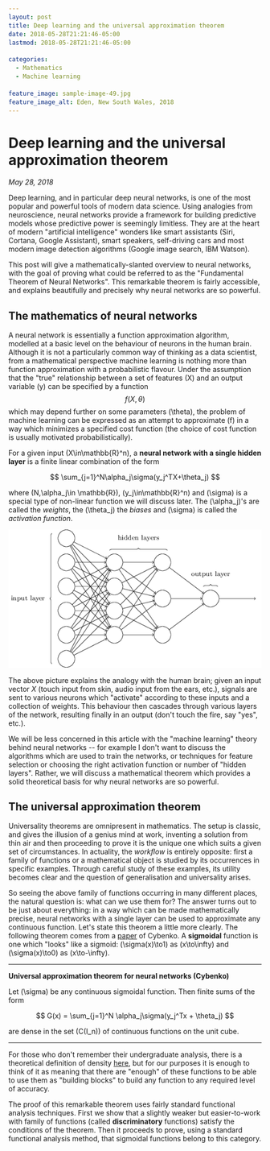 ```yaml
---
layout: post
title: Deep learning and the universal approximation theorem
date: 2018-05-28T21:21:46-05:00
lastmod: 2018-05-28T21:21:46-05:00

categories:
  - Mathematics
  - Machine learning

feature_image: sample-image-49.jpg
feature_image_alt: Eden, New South Wales, 2018
---
```


# Deep learning and the universal approximation theorem

*May 28, 2018*



Deep learning, and in particular deep neural networks, is one of the most popular and 
powerful tools of modern data science. Using analogies from neuroscience, neural networks
provide a framework for building predictive models whose predictive power is seemingly 
limitless. They are at the heart of modern "artificial intelligence" wonders like smart 
assistants (Siri, Cortana, Google Assistant), smart speakers, self-driving cars and most 
modern image detection algorithms (Google image search, IBM Watson). 

This post will give a mathematically-slanted overview to neural networks, with the goal
of proving what could be referred to as the "Fundamental Theorem of Neural Networks". This
remarkable theorem is fairly accessible, and explains beautifully and precisely why neural 
networks are so powerful. 

## The mathematics of neural networks

A neural network is essentially a function approximation algorithm, modelled at a basic level
on the behaviour of neurons in the human brain. Although it is not a particularly common 
way of thinking as a data scientist, from a mathematical perspective machine learning 
is nothing more than function approximation with a probabilistic flavour. Under the assumption 
that the "true" relationship between a set of features \(X\) and an output variable \(y\) can be specified
by a function $$f(X, \theta)$$ which may depend further on some parameters \(\theta\), the problem
of machine learning can be expressed as an attempt to approximate \(f\) in a way which minimizes
a specified cost function (the choice of cost function is usually motivated probabilistically). 

For a given input \(X\in\mathbb{R}^n\), a **neural network with a single hidden layer** is a finite linear combination of the form

$$
\sum_{j=1}^N\alpha_j\sigma(y_j^TX+\theta_j)
$$

where \(N,\alpha_j\in \mathbb{R}\), \(y_j\in\mathbb{R}^n\) and \(\sigma\) is a special type of non-linear function we will discuss later. The \(\alpha_j\)'s are called the *weights*, the \(\theta_j\) the *biases* and \(\sigma\) is called the *activation function*. 

![Neural network](https://github.com/clintonboys/clintonboys.github.io/blob/master/_posts/nn.png?raw=true)

The above picture explains the analogy with the human brain; given an input vector $X$ (touch input from skin, audio input from the ears, etc.), signals are sent to various 
neurons which "activate" according to these inputs and a collection of weights. This behaviour then cascades through
various layers of the network, resulting finally in an output (don't touch the fire, say "yes", etc.). 

We will be less concerned in this article with the "machine learning" theory behind neural networks -- for
example I don't want to discuss the algorithms which are used to train the networks, or techniques for 
feature selection or choosing the right activation function or number of "hidden layers". Rather, we will
discuss a mathematical theorem which provides a solid theoretical basis for why neural networks are so powerful. 

## The universal approximation theorem

Universality theorems are omnipresent in mathematics. The setup is classic, and gives the illusion of a genius mind
at work, inventing a solution from thin air and then proceeding to prove it is the unique one which suits
a given set of circumstances. In actuality, the *workflow* is entirely opposite: first a family of functions or a 
mathematical object is studied by its occurrences in specific examples. Through careful study of these examples,
its utility becomes clear and the question of generalisation and universality arises. 

So seeing the above family of functions occurring in many different places, the natural question is: what can we use 
them for? The answer turns out to be just about everything: in a way which can be made mathematically precise,
neural networks with a single layer can be used to approximate any continuous function. Let's state this theorem a 
little more clearly. The following theorem comes from a [paper](https://www.dartmouth.edu/~gvc/Cybenko_MCSS.pdf) of Cybenko. A **sigmoidal** function is one which "looks" like a sigmoid: \(\sigma(x)\to1\) as \(x\to\infty\) and \(\sigma(x)\to0\) as \(x\to-\infty\).  

---

**Universal approximation theorem for neural networks (Cybenko)**

Let \(\sigma\) be any continuous sigmoidal function. Then finite sums of the form 

$$
G(x) = \sum_{j=1}^N \alpha_j\sigma(y_j^Tx + \theta_j)
$$

are dense in the set \(C(I_n)\) of continuous functions on the unit cube. 

---

For those who don't remember their undergraduate analysis, there is a theoretical definition of 
density [here](https://en.wikipedia.org/wiki/Dense_set), but for our purposes it is enough to think of it
as meaning that there are "enough" of these functions to be able to use them as "building blocks" to build
any function to any required level of accuracy. 

The proof of this remarkable theorem uses fairly standard functional analysis techniques. First we show that 
a slightly weaker but easier-to-work with family of functions (called **discriminatory** functions) 
satisfy the conditions of the theorem. Then it proceeds to prove, using a standard functional analysis method,
that sigmoidal functions belong to this category. 
